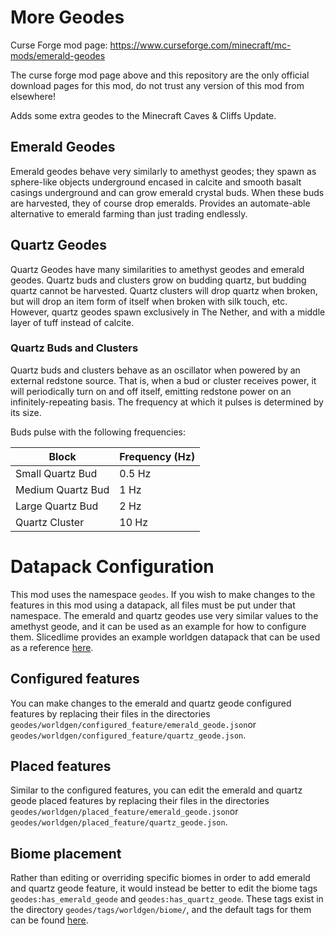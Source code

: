 # More Geodes

Curse Forge mod page: https://www.curseforge.com/minecraft/mc-mods/emerald-geodes

The curse forge mod page above and this repository are the only official download pages for this mod, do not trust any version of this mod from elsewhere! 

Adds some extra geodes to the Minecraft Caves & Cliffs Update. 

## Emerald Geodes
Emerald geodes behave very similarly to amethyst geodes; they spawn as sphere-like objects underground encased in calcite and smooth basalt casings underground and can grow emerald crystal buds. When these buds are harvested, they of course drop emeralds. Provides an automate-able alternative to emerald farming than just trading endlessly. 

## Quartz Geodes
Quartz Geodes have many similarities to amethyst geodes and emerald geodes. Quartz buds and clusters grow on budding quartz, but budding quartz cannot be harvested. Quartz clusters will drop quartz when broken, but will drop an item form of itself when broken with silk touch, etc. However, quartz geodes spawn exclusively in The Nether, and with a middle layer of tuff instead of calcite. 

### Quartz Buds and Clusters
Quartz buds and clusters behave as an oscillator when powered by an external redstone source. That is, when a bud or cluster receives power, it will periodically turn on and off itself, emitting redstone power on an infinitely-repeating basis. The frequency at which it pulses is determined by its size. 

Buds pulse with the following frequencies:

| Block             | Frequency (Hz) |
| ----------------- | -------------- |
| Small Quartz Bud  | 0.5 Hz         |
| Medium Quartz Bud | 1 Hz           |
| Large Quartz Bud  | 2 Hz           |
| Quartz Cluster    | 10 Hz          |


# Datapack Configuration

This mod uses the namespace `geodes`. If you wish to make changes to the features in this mod using a datapack, all files must be put under that namespace. The emerald and quartz geodes use very similar values to the amethyst geode, and it can be used as an example for how to configure them. Slicedlime provides an example worldgen datapack that can be used as a reference [here](https://github.com/slicedlime/examples/blob/master/vanilla_worldgen.zip). 

## Configured features
You can make changes to the emerald and quartz geode configured features by replacing their files in the directories `geodes/worldgen/configured_feature/emerald_geode.json`or `geodes/worldgen/configured_feature/quartz_geode.json`. 

## Placed features
Similar to the configured features, you can edit the emerald and quartz geode placed features by replacing their files in the directories `geodes/worldgen/placed_feature/emerald_geode.json`or `geodes/worldgen/placed_feature/quartz_geode.json`. 

## Biome placement
Rather than editing or overriding specific biomes in order to add emerald and quartz geode feature, it would instead be better to edit the biome tags `geodes:has_emerald_geode` and `geodes:has_quartz_geode`. These tags exist in the directory `geodes/tags/worldgen/biome/`, and the default tags for them can be found [here](https://github.com/TheDeathlyCow/more-geodes/tree/main/src/main/resources/data/geodes/tags/worldgen/biome).

